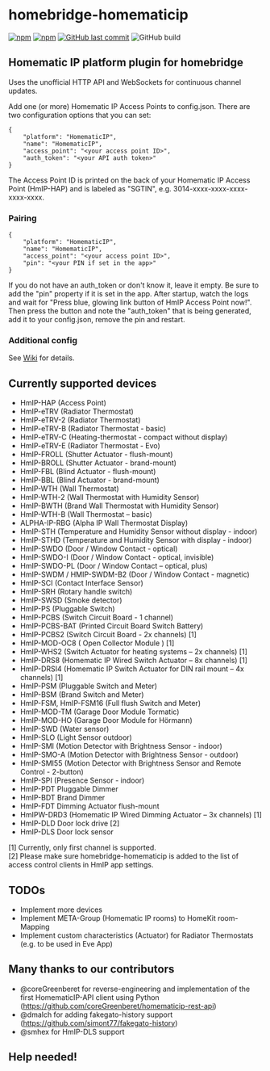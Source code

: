# homebridge-homematicip

[![npm](https://img.shields.io/npm/v/homebridge-homematicip.svg?style=plastic)](https://www.npmjs.com/package/homebridge-homematicip)
[![npm](https://img.shields.io/npm/dt/homebridge-homematicip.svg?style=plastic)](https://www.npmjs.com/package/homebridge-homematicip)
[![GitHub last commit](https://img.shields.io/github/last-commit/marcsowen/homebridge-homematicip.svg?style=plastic)](https://github.com/marcsowen/homebridge-homematicip)
![GitHub build](https://img.shields.io/github/workflow/status/marcsowen/homebridge-homematicip/Node.js%20CI/master?style=plastic)

## Homematic IP platform plugin for homebridge

Uses the unofficial HTTP API and WebSockets for continuous channel updates. 

Add one (or more) Homematic IP Access Points to config.json. There are two configuration
options that you can set:

```
{
    "platform": "HomematicIP",
    "name": "HomematicIP",
    "access_point": "<your access point ID>",
    "auth_token": "<your API auth token>"
}
```

The Access Point ID is printed on the back of your Homematic IP Access Point (HmIP-HAP) and is 
labeled as "SGTIN", e.g. 3014-xxxx-xxxx-xxxx-xxxx-xxxx. 

### Pairing 

```
{
    "platform": "HomematicIP",
    "name": "HomematicIP",
    "access_point": "<your access point ID>",
    "pin": "<your PIN if set in the app>"
}
```

If you do not have an auth_token or don't know it, leave it empty. Be sure to add the "pin" property if it is set in the app. 
After startup, watch the logs and wait for "Press blue, glowing link button of HmIP Access Point now!". Then press the
button and note the "auth_token" that is being generated, add it to your config.json, remove the pin and restart.

### Additional config

See [Wiki](https://github.com/marcsowen/homebridge-homematicip/wiki) for details.


## Currently supported devices

- HmIP-HAP (Access Point)
- HmIP-eTRV (Radiator Thermostat)
- HmIP-eTRV-2 (Radiator Thermostat)
- HmIP-eTRV-B (Radiator Thermostat - basic)
- HmIP-eTRV-C (Heating-thermostat - compact without display)
- HmIP-eTRV-E (Radiator Thermostat - Evo)
- HmIP-FROLL (Shutter Actuator - flush-mount)
- HmIP-BROLL (Shutter Actuator - brand-mount)
- HmIP-FBL (Blind Actuator - flush-mount)
- HmIP-BBL (Blind Actuator - brand-mount)
- HmIP-WTH (Wall Thermostat)
- HmIP-WTH-2 (Wall Thermostat with Humidity Sensor)
- HmIP-BWTH (Brand Wall Thermostat with Humidity Sensor)
- HmIP-WTH-B (Wall Thermostat – basic)
- ALPHA-IP-RBG (Alpha IP Wall Thermostat Display)
- HmIP-STH (Temperature and Humidity Sensor without display - indoor)
- HmIP-STHD (Temperature and Humidity Sensor with display - indoor)
- HmIP-SWDO (Door / Window Contact - optical)
- HmIP-SWDO-I (Door / Window Contact - optical, invisible)
- HmIP-SWDO-PL (Door / Window Contact – optical, plus)
- HmIP-SWDM / HMIP-SWDM-B2  (Door / Window Contact - magnetic)
- HmIP-SCI (Contact Interface Sensor)
- HmIP-SRH (Rotary handle switch)
- HmIP-SWSD (Smoke detector)
- HmIP-PS (Pluggable Switch)
- HmIP-PCBS (Switch Circuit Board - 1 channel)
- HmIP-PCBS-BAT (Printed Circuit Board Switch Battery)
- HmIP-PCBS2 (Switch Circuit Board - 2x channels) [1]
- HmIP-MOD-OC8 ( Open Collector Module ) [1]
- HmIP-WHS2 (Switch Actuator for heating systems – 2x channels) [1]
- HmIP-DRS8 (Homematic IP Wired Switch Actuator – 8x channels) [1]
- HmIP-DRSI4 (Homematic IP Switch Actuator for DIN rail mount – 4x channels) [1]
- HmIP-PSM (Pluggable Switch and Meter)
- HmIP-BSM (Brand Switch and Meter)
- HmIP-FSM, HmIP-FSM16 (Full flush Switch and Meter)
- HmIP-MOD-TM (Garage Door Module Tormatic)
- HmIP-MOD-HO (Garage Door Module for Hörmann)
- HmIP-SWD (Water sensor)
- HmIP-SLO (Light Sensor outdoor)
- HmIP-SMI (Motion Detector with Brightness Sensor - indoor)
- HmIP-SMO-A (Motion Detector with Brightness Sensor - outdoor)
- HmIP-SMI55 (Motion Detector with Brightness Sensor and Remote Control - 2-button)
- HmIP-SPI (Presence Sensor - indoor)
- HmIP-PDT Pluggable Dimmer
- HmIP-BDT Brand Dimmer
- HmIP-FDT Dimming Actuator flush-mount
- HmIPW-DRD3 (Homematic IP Wired Dimming Actuator – 3x channels) [1]
- HmIP-DLD Door lock drive [2]
- HmIP-DLS Door lock sensor

[1] Currently, only first channel is supported.<br>
[2] Please make sure homebridge-homematicip is added to the list of access control clients in HmIP app settings.

## TODOs

- Implement more devices
- Implement META-Group (Homematic IP rooms) to HomeKit room-Mapping
- Implement custom characteristics (Actuator) for Radiator Thermostats (e.g. to be used in Eve App) 

## Many thanks to our contributors

- @coreGreenberet for reverse-engineering and implementation of the first HomematicIP-API client using Python
  (https://github.com/coreGreenberet/homematicip-rest-api)
- @dmalch for adding fakegato-history support (https://github.com/simont77/fakegato-history)
- @smhex for HmIP-DLS support

## Help needed!
